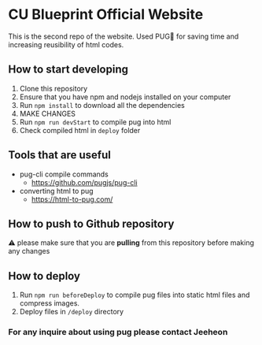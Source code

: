 # CU Blueprint Official Website
This is the second repo of the website.
Used PUG:dog: for saving time and increasing reusibility of html codes.

## How to start developing
1. Clone this repository
2. Ensure that you have npm and nodejs installed on your computer
3. Run `npm install` to download all the dependencies
4. MAKE CHANGES
5. Run `npm run devStart` to compile pug into html
6. Check compiled html in `deploy` folder 

## Tools that are useful
- pug-cli compile commands
    - https://github.com/pugjs/pug-cli
- converting html to pug
    - https://html-to-pug.com/

## How to push to Github repository
:warning: please make sure that you are **pulling** from this repository before making any changes

## How to deploy
1. Run `npm run beforeDeploy` to compile pug files into static html files and compress images.
2. Deploy files in `/deploy` directory

### For any inquire about using pug please contact Jeeheon